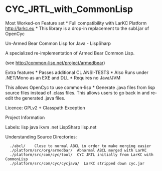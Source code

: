 # CYC_JRTL_with_CommonLisp

Most Worked-on Feature set * Full compatibility with LarKC Platform http://larkc.eu * This library is a drop-in replacement to the subl.jar of OpenCyc

Un-Armed Bear Common Lisp for Java - LispSharp

A specialized re-implementation of Armed Bear Common Lisp.

(see http://common-lisp.net/project/armedbear)

Extra features * Passes additional CL ANSI-TESTS * Also Runs under .NET/Mono as an EXE and DLL * Requires no Java/JVM

This allows OpenCyc to use common-lisp * Generate .java files from lisp source files instead of .class files. This allows users to go back in and re-edit the generated .java files.

Licence: GPLv2 + Classpath Exception

Project Information

Labels: 
lisp java ikvm .net LispSharp lisp.net


Understanding Source Directories:
~~~~
  ./abcl/    Close to normal ABCL in order to make merging easier
  ./platform/src/org/armedbar/  Abnormal ABCL merged with LarKC
  ./platform/src/com/cyc/tool/  CYC JRTL initially from LarKC with CommonLisp
  ./platform/src/com/cyc/cycjava/  LarKC stripped down cyc.jar
~~~~

